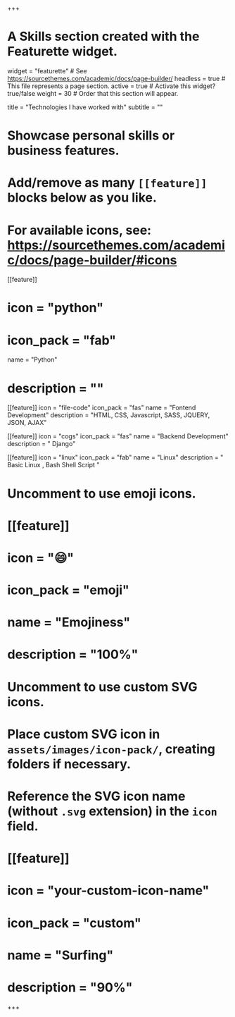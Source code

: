 +++
# A Skills section created with the Featurette widget.
widget = "featurette"  # See https://sourcethemes.com/academic/docs/page-builder/
headless = true  # This file represents a page section.
active = true  # Activate this widget? true/false
weight = 30  # Order that this section will appear.

title = "Technologies I have worked with"
subtitle = ""

# Showcase personal skills or business features.
# 
# Add/remove as many `[[feature]]` blocks below as you like.
# 
# For available icons, see: https://sourcethemes.com/academic/docs/page-builder/#icons

[[feature]]
#  icon = "python"
#  icon_pack = "fab"
  name = "Python"
#  description = ""
  
[[feature]]
  icon = "file-code"
  icon_pack = "fas"
  name = "Fontend Development"
  description = "HTML, CSS, Javascript, SASS, JQUERY, JSON, AJAX"
  
[[feature]]
  icon = "cogs"
  icon_pack = "fas"
  name = "Backend Development"
  description = " Django"

[[feature]]
  icon = "linux"
  icon_pack = "fab"
  name = "Linux"
  description = " Basic Linux ,  Bash Shell Script "
  
# Uncomment to use emoji icons.
# [[feature]]
#  icon = ":smile:"
#  icon_pack = "emoji"
#  name = "Emojiness"
#  description = "100%"  

# Uncomment to use custom SVG icons.
# Place custom SVG icon in `assets/images/icon-pack/`, creating folders if necessary.
# Reference the SVG icon name (without `.svg` extension) in the `icon` field.
# [[feature]]
#  icon = "your-custom-icon-name"
#  icon_pack = "custom"
#  name = "Surfing"
#  description = "90%"

+++

